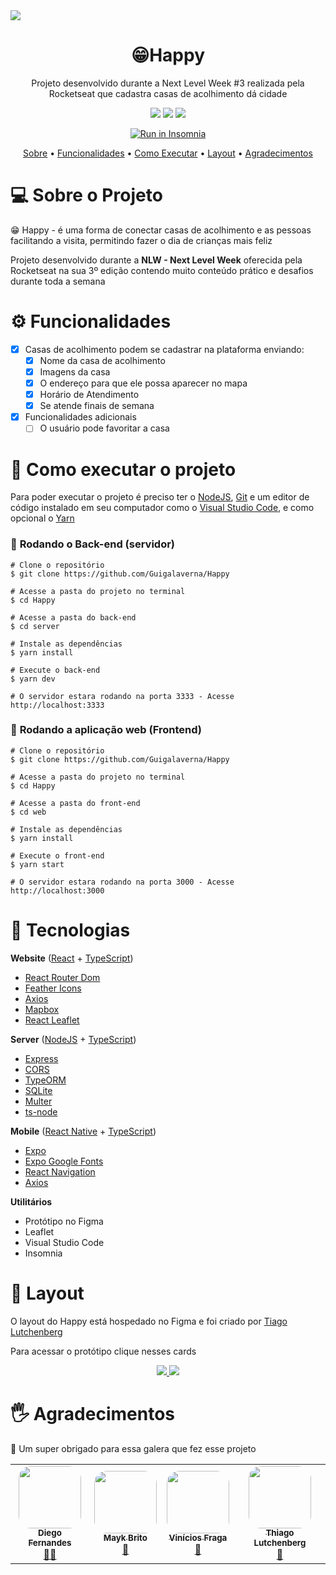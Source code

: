 <img src='https://user-images.githubusercontent.com/61639302/96321627-8439a180-0fec-11eb-8e8e-2d7d56e4502e.png'/>
<h1 align="center">😁Happy</h1>
<p align="center">Projeto desenvolvido durante a Next Level Week #3 realizada pela Rocketseat que cadastra casas de acolhimento dá cidade</p>

<div align='center'>
  <img src='https://img.shields.io/static/v1?label=Made+by&message=Guilherme+Galaverna&color=blue'/>
  <img src='https://img.shields.io/static/v1?label=Technologies&message=4&color=important' />
  <img src='https://img.shields.io/static/v1?label=License&message=MIT&color=gray' />
  <p align="center">
  <a href="" target="_blank"><img src="https://insomnia.rest/images/run.svg" alt="Run in Insomnia"></a>
</p>
</div>

<p align="center">
  <a href='#sobre'>Sobre</a> •
  <a href='#funcionalidades'>Funcionalidades</a> • 
  <a href='#como-executar'>Como Executar</a> • 
  <a href='#layout'>Layout</a> • 
  <a href='#agradecimentos'>Agradecimentos</a>
</p>

💻 Sobre o Projeto
========================
😁 Happy - é uma forma de conectar casas de acolhimento e as pessoas facilitando a visita, permitindo fazer o dia de crianças mais feliz

Projeto desenvolvido durante a **NLW - Next Level Week** oferecida pela Rocketseat na sua 3º edição contendo muito conteúdo prático e desafios durante toda a semana 

⚙ Funcionalidades
======================
- [x] Casas de acolhimento podem se cadastrar na plataforma enviando:
    - [x] Nome da casa de acolhimento
    - [x] Imagens da casa
    - [x] O endereço para que ele possa aparecer no mapa
    - [x] Horário de Atendimento
    - [x] Se atende finais de semana
- [x] Funcionalidades adicionais
    - [ ] O usuário pode favoritar a casa

🚀 Como executar o projeto
========================
Para poder executar o projeto é preciso ter o [NodeJS](https://nodejs.org), [Git](https://git-scm.com) e um editor de código instalado em seu computador como o [Visual Studio Code](https://code.visualstudio.com), e como opcional o [Yarn](https://yarnpkg.org)

### 🎲 **Rodando o Back-end (servidor)**

```
# Clone o repositório
$ git clone https://github.com/Guigalaverna/Happy

# Acesse a pasta do projeto no terminal
$ cd Happy

# Acesse a pasta do back-end
$ cd server

# Instale as dependências
$ yarn install

# Execute o back-end
$ yarn dev

# O servidor estara rodando na porta 3333 - Acesse http://localhost:3333
```

### 🧭 **Rodando a aplicação web (Frontend)**

```
# Clone o repositório
$ git clone https://github.com/Guigalaverna/Happy

# Acesse a pasta do projeto no terminal
$ cd Happy

# Acesse a pasta do front-end
$ cd web

# Instale as dependências
$ yarn install

# Execute o front-end
$ yarn start

# O servidor estara rodando na porta 3000 - Acesse http://localhost:3000
```

🔨 Tecnologias
====

**Website** ([React](https://reactjs.org) + [TypeScript](https://typescriptlang.org))

- [React Router Dom](https://github.com/ReactTraining/react-router/tree/master/packages/react-router-dom)
- [Feather Icons](https://feathericons.com/)
- [Axios](https://github.com/axios/axios)
- [Mapbox](https://mapbox.io/)
- [React Leaflet](https://react-leaflet.js.org/)

**Server** ([NodeJS](https://nodejs.org) + [TypeScript](https://typescriptlang.org))

- [Express](https://expressjs.com/)
- [CORS](https://expressjs.com/en/resources/middleware/cors.html)
- [TypeORM](https://typeorm.io/#/)
- [SQLite](https://github.com/mapbox/node-sqlite3)
- [Multer](https://github.com/expressjs/multer)
- [ts-node](https://github.com/TypeStrong/ts-node)

**Mobile** ([React Native](https://reactnative.com) + [TypeScript](https://typescriptlang.org))

- [Expo](https://expo.io/)
- [Expo Google Fonts](https://github.com/expo/google-fonts)
- [React Navigation](https://reactnavigation.org/)
- [Axios](https://github.com/axios/axios)

**Utilitários**
- Protótipo no Figma
- Leaflet
- Visual Studio Code
- Insomnia

🎨 Layout
===
O layout do Happy está hospedado no Figma e foi criado por [Tiago Lutchenberg](https://www.instagram.com/tiagoluchtenberg/)

Para acessar o protótipo clique nesses cards

<div align="center">
  <a href='https://www.figma.com/file/eiJJl1sn5NHgrOiBroyaS1/Happy-Web-Copy?node-id=0%3A1'>
    <img src="https://img.shields.io/static/v1?label=Happy&message=Web&color=7159c1&style=for-the-badge&logo=figma"/>
  </a>
  
  <a href='https://www.figma.com/file/O62D1sRtutjBxUTx7B5xaI/Happy-Mobile-(Copy)?node-id=0%3A1'>
    <img src="https://img.shields.io/static/v1?label=Happy&message=Mobile&color=7159c1&style=for-the-badge&logo=figma"/>
  </a>
</div>

🖐 Agradecimentos
===

💜 Um super obrigado para essa galera que fez esse projeto

<table align="center">
  <tr>
    <td align="center"><a href="https://rocketseat.com.br"><img style="border-radius: 20%;" src="https://avatars2.githubusercontent.com/u/2254731?s=400&u=0ba16a79456c2f250e7579cb388fa18c5c2d7d65&v=4" width="100px;" alt=""/><br /><sub><b>Diego Fernandes</b></sub></a><br /><a href="https://rocketseat.com.br/" title="Rocketseat">👨‍🚀</a></td>
    <td align="center"><a href="https://rocketseat.com.br"><img style="border-radius: 20%;" src="https://avatars2.githubusercontent.com/u/6643122?s=460&u=1e9e1f04b76fb5374e6a041f5e41dce83f3b5d92&v=4" width="100px;" alt=""/><br /><sub><b>Mayk Brito</b></sub></a><br /><a href="https://rocketseat.com.br/" title="Rocketseat">🚀</a></td>
    <td align="center"><a href="https://rocketseat.com.br"><img style="border-radius: 20%;" src="https://avatars2.githubusercontent.com/u/37725197?s=460&u=446439436524c37f66e41f35b607dbb70358d5e4&v=4" width="100px;" alt=""/><br /><sub><b>Vinícios Fraga</b></sub></a><br /><a href="https://rocketseat.com.br/" title="Rocketseat">🚀</a></td>
    <td align="center"><a href="https://rocketseat.com.br"><img style="border-radius: 20%;" src="https://scontent-gru1-1.cdninstagram.com/v/t51.2885-19/s150x150/120059466_206117944191321_5063871569769857618_n.jpg?_nc_ht=scontent-gru1-1.cdninstagram.com&_nc_ohc=35lkwe6pX6wAX8_dZiA&oh=6386a4eff5413fd533d30d12a55d747a&oe=5FB1D918" width="100px;" alt=""/><br /><sub><b>Thiago Lutchenberg</b></sub></a><br /><a href="https://rocketseat.com.br/" title="Rocketseat">🚀</a></td>
  </tr>
</table>
